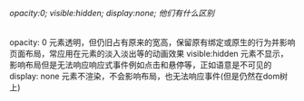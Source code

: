###### opacity:0; visible:hidden; display:none; 他们有什么区别
opacity: 0
元素透明，但仍旧占有原来的宽高，保留原有绑定或原生的行为并影响页面布局，常应用在元素的淡入淡出等的动画效果
visible:hidden
元素不显示，影响布局但是无法响应响应式事件例如点击和悬停等，正如语意是不可见的
display: none
元素不渲染，不会影响布局，也无法响应事件(但是仍然在dom树上)